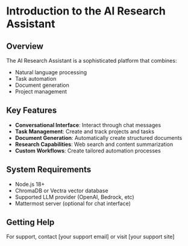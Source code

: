 # Introduction to the AI Research Assistant

## Overview
The AI Research Assistant is a sophisticated platform that combines:
- Natural language processing
- Task automation
- Document generation
- Project management

## Key Features
- **Conversational Interface**: Interact through chat messages
- **Task Management**: Create and track projects and tasks
- **Document Generation**: Automatically create structured documents
- **Research Capabilities**: Web search and content summarization
- **Custom Workflows**: Create tailored automation processes

## System Requirements
- Node.js 18+
- ChromaDB or Vectra vector database
- Supported LLM provider (OpenAI, Bedrock, etc)
- Mattermost server (optional for chat interface)

## Getting Help
For support, contact [your support email] or visit [your support site]
